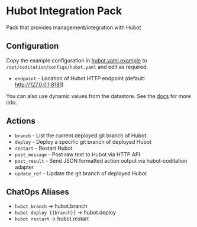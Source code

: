 # Hubot Integration Pack

Pack that provides management/integration with Hubot

## Configuration

Copy the example configuration in [hubot.yaml.example](./hubot.yaml.example)
to `/opt/coditation/configs/hubot.yaml` and edit as required.

* `endpoint` - Location of Hubot HTTP endpoint (default: http://127.0.0.1:8181)

You can also use dynamic values from the datastore. See the
[docs](https://docs.coditation.com/reference/pack_configs.html) for more info.

## Actions

* `branch`       - List the current deployed git branch of Hubot.
* `deploy`       - Deploy a specific git branch of deployed Hubot
* `restart`      - Restart Hubot
* `post_message` - Post raw text to Hubot via HTTP API
* `post_result`  - Send JSON formatted action output via hubot-coditation adapter
* `update_ref`   - Update the git branch of deployed Hubot

## ChatOps Aliases

* `hubot branch`            -> hubot.branch
* `hubot deploy {{branch}}` -> hubot.deploy
* `hubot restart`           -> hubot.restart

